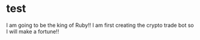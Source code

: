 # test
I am going to be the king of Ruby!!
I am first creating the crypto trade bot so I will make a fortune!!